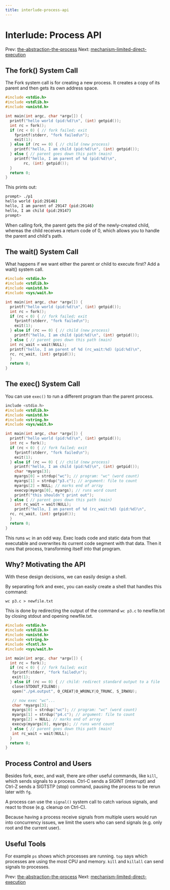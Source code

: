 ```yaml
---
title: interlude-process-api
---
```


# Interlude: Process API

Prev:
[the-abstraction-the-process](the-abstraction-the-process.md)
Next:
[mechanism-limited-direct-execution](mechanism-limited-direct-execution.md)

## The fork() System Call

The Fork system call is for creating a new process. It creates a copy of
its parent and then gets its own address space.

```c
#include <stdio.h>
#include <stdlib.h>
#include <unistd.h>

int main(int argc, char *argv[]) {
  printf("hello world (pid:%d)\n", (int) getpid());
  int rc = fork();
  if (rc < 0) { // fork failed; exit
    fprintf(stderr, "fork failed\n");
    exit(1);
  } else if (rc == 0) { // child (new process)
    printf("hello, I am child (pid:%d)\n", (int) getpid());
  } else { // parent goes down this path (main)
    printf("hello, I am parent of %d (pid:%d)\n",
        rc, (int) getpid());
  }
  return 0;
}
```

This prints out:

```sh
prompt> ./p1
hello world (pid:29146)
hello, I am parent of 29147 (pid:29146)
hello, I am child (pid:29147)
prompt>
```

When calling fork, the parent gets the pid of the newly-created child,
whereas the child receives a return code of 0, which allows you to
handle the parent and child's path.

## The wait() System Call

What happens if we want either the parent or child to execute first? Add
a wait() system call.

```c
#include <stdio.h>
#include <stdlib.h>
#include <unistd.h>
#include <sys/wait.h>

int main(int argc, char *argv[]) {
  printf("hello world (pid:%d)\n", (int) getpid());
  int rc = fork();
  if (rc < 0) { // fork failed; exit
    fprintf(stderr, "fork failed\n");
    exit(1);
  } else if (rc == 0) { // child (new process)
    printf("hello, I am child (pid:%d)\n", (int) getpid());
  } else { // parent goes down this path (main)
  int rc_wait = wait(NULL);
  printf("hello, I am parent of %d (rc_wait:%d) (pid:%d)\n",
  rc, rc_wait, (int) getpid());
  }
  return 0;
}
```

## The exec() System Call

You can use `exec()` to run a different program than the parent
process.

```c
include <stdio.h>
#include <stdlib.h>
#include <unistd.h>
#include <string.h>
#include <sys/wait.h>

int main(int argc, char *argv[]) {
  printf("hello world (pid:%d)\n", (int) getpid());
  int rc = fork();
  if (rc < 0) { // fork failed; exit
    fprintf(stderr, "fork failed\n");
    exit(1);
  } else if (rc == 0) { // child (new process)
    printf("hello, I am child (pid:%d)\n", (int) getpid());
    char *myargs[3];
    myargs[0] = strdup("wc"); // program: "wc" (word count)
    myargs[1] = strdup("p3.c"); // argument: file to count
    myargs[2] = NULL; // marks end of array
    execvp(myargs[0], myargs); // runs word count
    printf("this shouldn’t print out");
  } else { // parent goes down this path (main)
    int rc_wait = wait(NULL);
    printf("hello, I am parent of %d (rc_wait:%d) (pid:%d)\n",
  rc, rc_wait, (int) getpid());
  }
  return 0;
}
```

This runs `wc` in an odd way. Exec loads code and static data from that
executable and overwrites its current code segment with that data. Then
it runs that process, transforming itself into that program.

## Why? Motivating the API

With these design decisions, we can easily design a shell.

By separating fork and exec, you can easily create a shell that handles
this command:

`wc p3.c > newfile.txt`

This is done by redirecting the output of the command `wc p3.c` to
newfile.txt by closing stdout and opening newfile.txt.

```c
#include <stdio.h>
#include <stdlib.h>
#include <unistd.h>
#include <string.h>
#include <fcntl.h>
#include <sys/wait.h>

int main(int argc, char *argv[]) {
  int rc = fork();
  if (rc < 0) { // fork failed; exit
   fprintf(stderr, "fork failed\n");
   exit(1);
  } else if (rc == 0) { // child: redirect standard output to a file
   close(STDOUT_FILENO);
   open("./p4.output", O_CREAT|O_WRONLY|O_TRUNC, S_IRWXU);

   // now exec "wc"...
   char *myargs[3];
   myargs[0] = strdup("wc"); // program: "wc" (word count)
   myargs[1] = strdup("p4.c"); // argument: file to count
   myargs[2] = NULL; // marks end of array
   execvp(myargs[0], myargs); // runs word count
  } else { // parent goes down this path (main)
   int rc_wait = wait(NULL);
  }
  return 0;
}
```

## Process Control and Users

Besides fork, exec, and wait, there are other useful commands, like
`kill`, which sends signals to a process. Ctrl-C sends a SIGINT
(interrupt) and Ctrl-Z sends a SIGTSTP (stop) command, pausing the
process to be rerun later with `fg`.

A process can use the `signal()` system call to catch various signals,
and react to those (e.g. cleanup on Ctrl-C).

Because having a process receive signals from multiple users would run
into concurrency issues, we limit the users who can send signals (e.g.
only root and the current user).

## Useful Tools

For example `ps` shows which processes are running. `top` says which
processes are using the most CPU and memory. `kill` and `killall` can
send signals to processes.

Prev:
[the-abstraction-the-process](the-abstraction-the-process.md)
Next:
[mechanism-limited-direct-execution](mechanism-limited-direct-execution.md)

